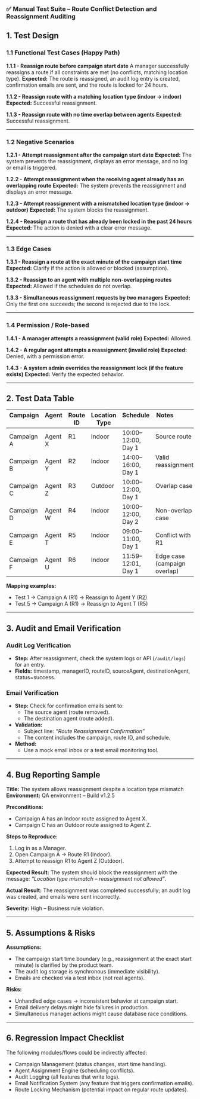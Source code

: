 ### ✅ Manual Test Suite – Route Conflict Detection and Reassignment Auditing

## 1. Test Design

### 1.1 Functional Test Cases (Happy Path)

**1.1.1 - Reassign route before campaign start date**
A manager successfully reassigns a route if all constraints are met (no conflicts, matching location type).
**Expected:** The route is reassigned, an audit log entry is created, confirmation emails are sent, and the route is locked for 24 hours.

**1.1.2 - Reassign route with a matching location type (indoor → indoor)**
**Expected:** Successful reassignment.

**1.1.3 - Reassign route with no time overlap between agents**
**Expected:** Successful reassignment.

---

### 1.2 Negative Scenarios

**1.2.1 - Attempt reassignment after the campaign start date**
**Expected:** The system prevents the reassignment, displays an error message, and no log or email is triggered.

**1.2.2 - Attempt reassignment when the receiving agent already has an overlapping route**
**Expected:** The system prevents the reassignment and displays an error message.

**1.2.3 - Attempt reassignment with a mismatched location type (indoor → outdoor)**
**Expected:** The system blocks the reassignment.

**1.2.4 - Reassign a route that has already been locked in the past 24 hours**
**Expected:** The action is denied with a clear error message.

---

### 1.3 Edge Cases

**1.3.1 - Reassign a route at the exact minute of the campaign start time**
**Expected:** Clarify if the action is allowed or blocked (assumption).

**1.3.2 - Reassign to an agent with multiple non-overlapping routes**
**Expected:** Allowed if the schedules do not overlap.

**1.3.3 - Simultaneous reassignment requests by two managers**
**Expected:** Only the first one succeeds; the second is rejected due to the lock.

---

### 1.4 Permission / Role-based

**1.4.1 - A manager attempts a reassignment (valid role)**
**Expected:** Allowed.

**1.4.2 - A regular agent attempts a reassignment (invalid role)**
**Expected:** Denied, with a permission error.

**1.4.3 - A system admin overrides the reassignment lock (if the feature exists)**
**Expected:** Verify the expected behavior.

---

## 2. Test Data Table

| Campaign   | Agent   | Route ID | Location Type | Schedule            | Notes                        |
|------------|---------|----------|---------------|---------------------|------------------------------|
| Campaign A | Agent X | R1       | Indoor        | 10:00–12:00, Day 1  | Source route                 |
| Campaign B | Agent Y | R2       | Indoor        | 14:00–16:00, Day 1  | Valid reassignment           |
| Campaign C | Agent Z | R3       | Outdoor       | 10:00–12:00, Day 1  | Overlap case                 |
| Campaign D | Agent W | R4       | Indoor        | 10:00–12:00, Day 2  | Non-overlap case             |
| Campaign E | Agent T | R5       | Indoor        | 09:00–11:00, Day 1  | Conflict with R1             |
| Campaign F | Agent U | R6       | Indoor        | 11:59–12:01, Day 1  | Edge case (campaign overlap) |

**Mapping examples:**
- Test 1 → Campaign A (R1) → Reassign to Agent Y (R2)
- Test 5 → Campaign A (R1) → Reassign to Agent T (R5)

---

## 3. Audit and Email Verification

### Audit Log Verification
- **Step:** After reassignment, check the system logs or API (`/audit/logs`) for an entry.
- **Fields:** timestamp, managerID, routeID, sourceAgent, destinationAgent, status=success.

### Email Verification
- **Step:** Check for confirmation emails sent to:
  - The source agent (route removed).
  - The destination agent (route added).
- **Validation:**
  - Subject line: *“Route Reassignment Confirmation”*
  - The content includes the campaign, route ID, and schedule.
- **Method:**
  - Use a mock email inbox or a test email monitoring tool.

---

## 4. Bug Reporting Sample

**Title:** The system allows reassignment despite a location type mismatch
**Environment:** QA environment – Build v1.2.5

**Preconditions:**
- Campaign A has an Indoor route assigned to Agent X.
- Campaign C has an Outdoor route assigned to Agent Z.

**Steps to Reproduce:**
1. Log in as a Manager.
2. Open Campaign A → Route R1 (Indoor).
3. Attempt to reassign R1 to Agent Z (Outdoor).

**Expected Result:**
The system should block the reassignment with the message:
*“Location type mismatch – reassignment not allowed”*.

**Actual Result:**
The reassignment was completed successfully; an audit log was created, and emails were sent incorrectly.

**Severity:** High – Business rule violation.

---

## 5. Assumptions & Risks

**Assumptions:**
- The campaign start time boundary (e.g., reassignment at the exact start minute) is clarified by the product team.
- The audit log storage is synchronous (immediate visibility).
- Emails are checked via a test inbox (not real agents).

**Risks:**
- Unhandled edge cases → inconsistent behavior at campaign start.
- Email delivery delays might hide failures in production.
- Simultaneous manager actions might cause database race conditions.

---

## 6. Regression Impact Checklist

The following modules/flows could be indirectly affected:
- Campaign Management (status changes, start time handling).
- Agent Assignment Engine (scheduling conflicts).
- Audit Logging (all features that write logs).
- Email Notification System (any feature that triggers confirmation emails).
- Route Locking Mechanism (potential impact on regular route updates).